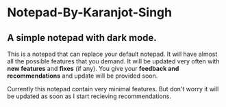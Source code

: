 # Notepad-By-Karanjot-Singh
A simple notepad with dark mode.
-----------------------------------------------------------------

This is a notepad that can replace your default notepad. It will have almost all the possible features that you demand. It will be updated very often with __new features__ and __fixes__ (if any). You give your __feedback and recommendations__ and update will be provided soon.

Currently this notepad contain very minimal features. But don't worry it will be updated as soon as I start recieving recommendations.
